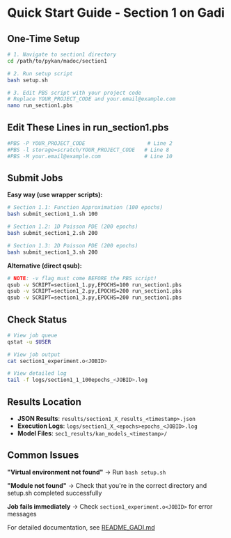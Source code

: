 # Quick Start Guide - Section 1 on Gadi

## One-Time Setup

```bash
# 1. Navigate to section1 directory
cd /path/to/pykan/madoc/section1

# 2. Run setup script
bash setup.sh

# 3. Edit PBS script with your project code
# Replace YOUR_PROJECT_CODE and your.email@example.com
nano run_section1.pbs
```

## Edit These Lines in run_section1.pbs

```bash
#PBS -P YOUR_PROJECT_CODE                    # Line 2
#PBS -l storage=scratch/YOUR_PROJECT_CODE   # Line 8
#PBS -M your.email@example.com              # Line 10
```

## Submit Jobs

**Easy way (use wrapper scripts):**

```bash
# Section 1.1: Function Approximation (100 epochs)
bash submit_section1_1.sh 100

# Section 1.2: 1D Poisson PDE (200 epochs)
bash submit_section1_2.sh 200

# Section 1.3: 2D Poisson PDE (200 epochs)
bash submit_section1_3.sh 200
```

**Alternative (direct qsub):**

```bash
# NOTE: -v flag must come BEFORE the PBS script!
qsub -v SCRIPT=section1_1.py,EPOCHS=100 run_section1.pbs
qsub -v SCRIPT=section1_2.py,EPOCHS=200 run_section1.pbs
qsub -v SCRIPT=section1_3.py,EPOCHS=200 run_section1.pbs
```

## Check Status

```bash
# View job queue
qstat -u $USER

# View job output
cat section1_experiment.o<JOBID>

# View detailed log
tail -f logs/section1_1_100epochs_<JOBID>.log
```

## Results Location

- **JSON Results**: `results/section1_X_results_<timestamp>.json`
- **Execution Logs**: `logs/section1_X_<epochs>epochs_<JOBID>.log`
- **Model Files**: `sec1_results/kan_models_<timestamp>/`

## Common Issues

**"Virtual environment not found"**
→ Run `bash setup.sh`

**"Module not found"**
→ Check that you're in the correct directory and setup.sh completed successfully

**Job fails immediately**
→ Check `section1_experiment.o<JOBID>` for error messages

For detailed documentation, see [README_GADI.md](README_GADI.md)
